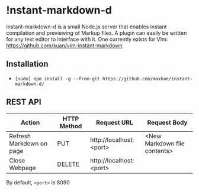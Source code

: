 !nstant-markdown-d
================
instant-markdown-d is a small Node.js server that enables instant compilation and previewing of Markup files. A plugin can easily be written for any text editor to interface with it. One currently exists for VIm: https://github.com/suan/vim-instant-markdown

Installation
------------
- `[sudo] npm install -g --from-git https://github.com/maxkoe/instant-markdown-d/`

REST API
--------
| Action           | HTTP Method | Request URL               | Request Body |
|---------------------|-------------|---------------------------|--------------------|
| Refresh Markdown on page | PUT        | http://localhost:\<port\> | \<New Markdown file contents\> |
| Close Webpage    | DELETE      | http://localhost:\<port\> | |

By default, `<port>` is 8090
